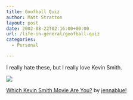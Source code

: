 ```yaml
---
title: Goofball Quiz
author: Matt Stratton
layout: post
date: 2002-08-22T02:16:00+00:00
url: /life-in-general/goofball-quiz
categories:
  - Personal

---
```

I really hate these, but I really love Kevin Smith.

<img src="http://members.aol.com/jennablue/images/chasingamy.jpg" border="0" /></img></a> 

[Which Kevin Smith Movie Are You?][1] by [jennablue!][2]

 [1]: http://jennabluequizzes.tripod.com/kevinsmithmoviequiz.html
 [2]: http://www.livejournal.com/users/jennablue